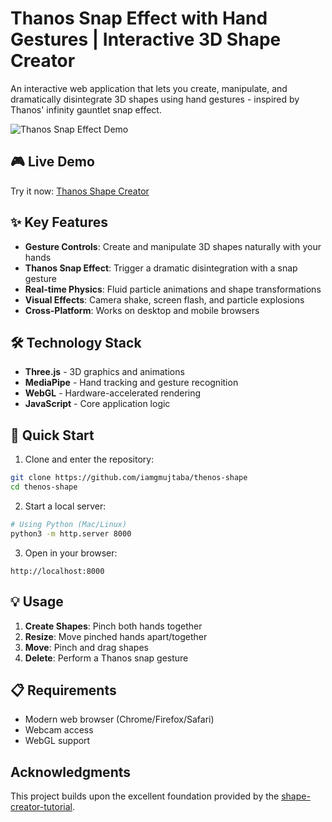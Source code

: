 # Thanos Snap Effect with Hand Gestures | Interactive 3D Shape Creator

An interactive web application that lets you create, manipulate, and dramatically disintegrate 3D shapes using hand gestures - inspired by Thanos' infinity gauntlet snap effect.

![Thanos Snap Effect Demo](demo.gif)

## 🎮 Live Demo

Try it now: [Thanos Shape Creator](https://iamgmujtaba.github.io/thenos-shape/)

## ✨ Key Features

- **Gesture Controls**: Create and manipulate 3D shapes naturally with your hands
- **Thanos Snap Effect**: Trigger a dramatic disintegration with a snap gesture
- **Real-time Physics**: Fluid particle animations and shape transformations
- **Visual Effects**: Camera shake, screen flash, and particle explosions
- **Cross-Platform**: Works on desktop and mobile browsers

## 🛠️ Technology Stack

- **Three.js** - 3D graphics and animations
- **MediaPipe** - Hand tracking and gesture recognition
- **WebGL** - Hardware-accelerated rendering
- **JavaScript** - Core application logic

## 🚀 Quick Start

1. Clone and enter the repository:
```bash
git clone https://github.com/iamgmujtaba/thenos-shape
cd thenos-shape
```

2. Start a local server:
```bash
# Using Python (Mac/Linux)
python3 -m http.server 8000
```

3. Open in your browser:
```
http://localhost:8000
```

## 💡 Usage

1. **Create Shapes**: Pinch both hands together
2. **Resize**: Move pinched hands apart/together
3. **Move**: Pinch and drag shapes
4. **Delete**: Perform a Thanos snap gesture

## 📋 Requirements

- Modern web browser (Chrome/Firefox/Safari)
- Webcam access
- WebGL support

## Acknowledgments
This project builds upon the excellent foundation provided by the [shape-creator-tutorial](https://github.com/collidingScopes/shape-creator-tutorial).
